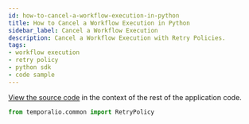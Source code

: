 ```yaml
---
id: how-to-cancel-a-workflow-execution-in-python
title: How to Cancel a Workflow Execution in Python
sidebar_label: Cancel a Workflow Execution
description: Cancel a Workflow Execution with Retry Policies.
tags:
- workflow execution
- retry policy
- python sdk
- code sample
---
```


<!-- DO NOT EDIT THIS FILE DIRECTLY.
THIS FILE IS GENERATED from https://github.com/temporalio/documentation/blob/main/sample-apps/python/workflow_failures/workflow_dacx.py. -->

<div class="copycode-notice-container"><a href="https://github.com/temporalio/documentation/blob/main/sample-apps/python/workflow_failures/workflow_dacx.py">View the source code</a> in the context of the rest of the application code.</div>

```python
from temporalio.common import RetryPolicy
```
